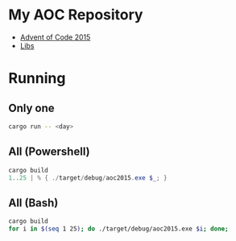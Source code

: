 # My AOC Repository

* [Advent of Code 2015](https://adventofcode.com/2015)
* [Libs](https://stackoverflow.com/questions/57756927/rust-modules-confusion-when-there-is-main-rs-and-lib-rs)

# Running

## Only one

```bash
cargo run -- <day>
```

## All (Powershell)

```powershell
cargo build
1..25 | % { ./target/debug/aoc2015.exe $_; }
```

## All (Bash)

```bash
cargo build
for i in $(seq 1 25); do ./target/debug/aoc2015.exe $i; done;
```
